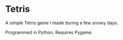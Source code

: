 Tetris
======

A simple Tetris game I made during a few snowy days.

Programmed in Python. Requires Pygame. 
